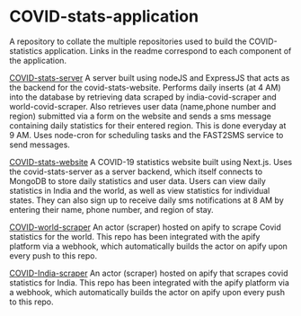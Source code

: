 # COVID-stats-application
A repository to collate the multiple repositories used to build the COVID-statistics application. Links in the readme correspond to each component of the application.

[COVID-stats-server](https://github.com/Manas-Shankar/covid-stats-server)
A server built using nodeJS and ExpressJS that acts as the backend for the covid-stats-website.
Performs daily inserts (at 4 AM) into the database by retrieving data scraped by india-covid-scraper and world-covid-scraper.
Also retrieves user data (name,phone number and region) submitted via a form on the website and sends a sms message containing daily statistics for their entered region. This is done everyday at 9 AM.
Uses node-cron for scheduling tasks and the FAST2SMS service to send messages.<br>


[COVID-stats-website](https://github.com/Manas-Shankar/covid-stats-website)
A COVID-19 statistics website built using Next.js. Uses the covid-stats-server as a server backend, which itself connects to MongoDB to store daily statistics and user data.
Users can view daily statistics in India and the world, as well as view statistics for individual states.
They can also sign up to receive daily sms notifications at 8 AM by entering their name, phone number, and region of stay.<br>

[COVID-world-scraper](https://github.com/Manas-Shankar/world-covid-scraper)
An actor (scraper) hosted on apify to scrape Covid statistics for the world. This repo has been integrated with the apify platform via a webhook, which automatically builds the actor on apify upon every push to this repo.<br>

[COVID-India-scraper](https://github.com/Manas-Shankar/india-covid-scraper)
An actor (scraper) hosted on apify that scrapes covid statistics for India. This repo has been integrated with the apify platform via a webhook, which automatically builds the actor on apify upon every push to this repo.<br>


